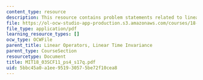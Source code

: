 ```yaml
---
content_type: resource
description: This resource contains problem statements related to linear operators.
file: https://ol-ocw-studio-app-production.s3.amazonaws.com/courses/18-03sc-differential-equations-fall-2011/5bbc45a0a1ee951930575be72f10cea8_MIT18_03SCF11_ps4_s17q.pdf
file_type: application/pdf
learning_resource_types: []
ocw_type: OCWFile
parent_title: Linear Operators, Linear Time Invariance
parent_type: CourseSection
resourcetype: Document
title: MIT18_03SCF11_ps4_s17q.pdf
uid: 5bbc45a0-a1ee-9519-3057-5be72f10cea8
---
```

